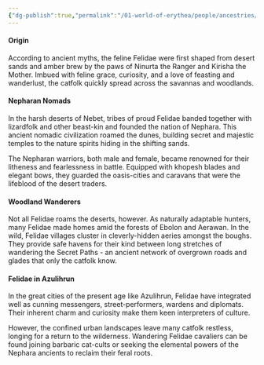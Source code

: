 ```yaml
---
{"dg-publish":true,"permalink":"/01-world-of-erythea/people/ancestries/felidae/","title":"Felidae","contentClasses":"hide-header-underline embed-clean","tags":["Ancestry/Common"],"dgShowInlineTitle":true,"noteIcon":null}
---
```


#### Origin
According to ancient myths, the feline Felidae were first shaped from desert sands and amber brew by the paws of Ninurta the Ranger and Kirisha the Mother. Imbued with feline grace, curiosity, and a love of feasting and wanderlust, the catfolk quickly spread across the savannas and woodlands.

#### Nepharan Nomads
In the harsh deserts of Nebet, tribes of proud Felidae banded together with lizardfolk and other beast-kin and founded the nation of Nephara. This ancient nomadic civilization roamed the dunes, building secret and majestic temples to the nature spirits hiding in the shifting sands. 

The Nepharan warriors, both male and female, became renowned for their litheness and fearlessness in battle. Equipped with khopesh blades and elegant bows, they guarded the oasis-cities and caravans that were the lifeblood of the desert traders.

#### Woodland Wanderers
Not all Felidae roams the deserts, however. As naturally adaptable hunters, many Felidae made homes amid the forests of Ebolon and Aerawan. In the wild, Felidae villages cluster in cleverly-hidden aeries amongst the boughs. They provide safe havens for their kind between long stretches of wandering the Secret Paths - an ancient network of overgrown roads and glades that only the catfolk know.

#### Felidae in Azulihrun
In the great cities of the present age like Azulihrun, Felidae have integrated well as cunning messengers, street-performers, wardens and diplomats. Their inherent charm and curiosity make them keen interpreters of culture.

However, the confined urban landscapes leave many catfolk restless, longing for a return to the wilderness. Wandering Felidae cavaliers can be found joining barbaric cat-cults or seeking the elemental powers of the Nephara ancients to reclaim their feral roots.